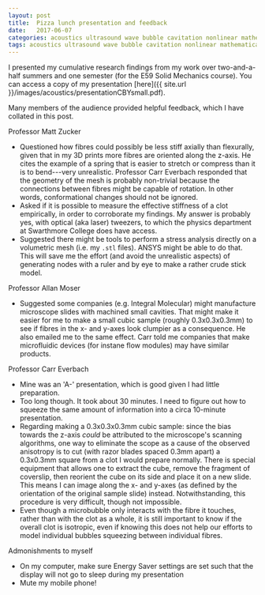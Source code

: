 ```yaml
---
layout: post
title:  Pizza lunch presentation and feedback
date:   2017-06-07
categories: acoustics ultrasound wave bubble cavitation nonlinear mathematica
tags: acoustics ultrasound wave bubble cavitation nonlinear mathematica
---
```

I presented my cumulative research findings from my work over two-and-a-half summers and one semester (for the E59 Solid Mechanics course). You can access a copy of my presentation [here]({{ site.url }}/images/acoustics/presentationCBYsmall.pdf).

Many members of the audience provided helpful feedback, which I have collated in this post.

Professor Matt Zucker
  - Questioned how fibres could possibly be less stiff axially than flexurally, given that in my 3D prints more fibres are oriented along the z-axis. He cites the example of a spring that is easier to stretch or compress than it is to bend---very unrealistic. Professor Carr Everbach responded that the geometry of the mesh is probably non-trivial because the connections between fibres might be capable of rotation. In other words, conformational changes should not be ignored.
  - Asked if it is possible to measure the effective stiffness of a clot empirically, in order to corroborate my findings. My answer is probably yes, with optical (aka laser) tweezers, to which the physics department at Swarthmore College does have access.
  - Suggested there might be tools to perform a stress analysis directly on a volumetric mesh (i.e. my `.stl` files). ANSYS might be able to do that. This will save me the effort (and avoid the unrealistic aspects) of generating nodes with a ruler and by eye to make a rather crude stick model.

Professor Allan Moser
  - Suggested some companies (e.g. Integral Molecular) might manufacture microscope slides with machined small cavities. That might make it easier for me to make a small cubic sample (roughly 0.3x0.3x0.3mm) to see if fibres in the x- and y-axes look clumpier as a consequence. He also emailed me to the same effect. Carr told me companies that make microfluidic devices (for instane flow modules) may have similar products.

Professor Carr Everbach
  - Mine was an 'A\-' presentation, which is good given I had little preparation.
  - Too long though. It took about 30 minutes. I need to figure out how to squeeze the same amount of information into a circa 10-minute presentation.
  - Regarding making a 0.3x0.3x0.3mm cubic sample: since the bias towards the z-axis *could* be attributed to the microscope's scanning algorithms, one way to eliminate the scope as a cause of the observed anisotropy is to cut (with razor blades spaced 0.3mm apart) a 0.3x0.3mm square from a clot I would prepare normally. There is special equipment that allows one to extract the cube, remove the fragment of coverslip, then reorient the cube on its side and place it on a new slide. This means I can image along the x- and y-axes (as defined by the orientation of the original sample slide) instead. Notwithstanding, this procedure is very difficult, though not impossible.
  - Even though a microbubble only interacts with the fibre it touches, rather than with the clot as a whole, it is still important to know if the overall clot is isotropic, even if knowing this does not help our efforts to model individual bubbles squeezing between individual fibres.

Admonishments to myself
  - On my computer, make sure Energy Saver settings are set such that the display will not go to sleep during my presentation
  - Mute my mobile phone!

